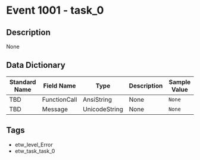 # Event 1001 - task_0

## Description
None

## Data Dictionary
|Standard Name|Field Name|Type|Description|Sample Value|
|---|---|---|---|---|
|TBD|FunctionCall|AnsiString|None|`None`|
|TBD|Message|UnicodeString|None|`None`|

## Tags
* etw_level_Error
* etw_task_task_0